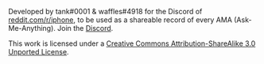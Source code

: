 Developed by tank#0001 & waffles#4918 for the Discord of [reddit.com/r/iphone](reddit.com/r/iphone), to be used as a shareable record of every AMA (Ask-Me-Anything). Join the [Discord](https://discord.gg/iphone).


This work is licensed under a [Creative Commons Attribution-ShareAlike 3.0 Unported License](http://creativecommons.org/licenses/by-sa/3.0/).
